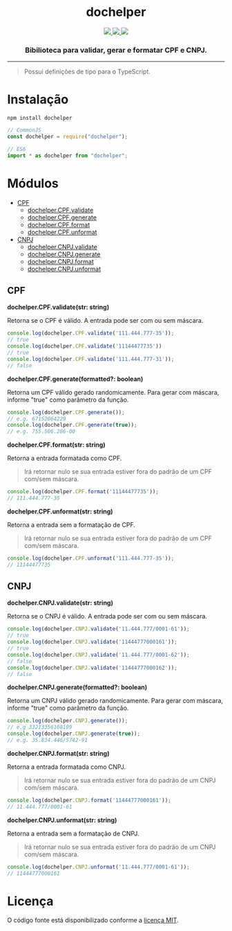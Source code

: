 <h1 align='center'>dochelper</h1>

<div align='center'>
  <a href='https://www.npmjs.com/package/dochelper'>
    <img src='https://img.shields.io/npm/v/dochelper'>
  </a>
  <a href='https://github.com/ArturMiguel/dochelper'>
    <img src='https://img.shields.io/npm/l/dochelper'>
  </a>
  <a href='https://www.npmjs.com/package/dochelper'>
    <img src='https://img.shields.io/npm/dt/dochelper'>
  </a>
  <h3>
    Bibilioteca para validar, gerar e formatar CPF e CNPJ.
  </h3>
</div>

<hr>

> Possui definições de tipo para o TypeScript.

# Instalação


```
npm install dochelper
```

```js
// CommonJS
const dochelper = require("dochelper");

// ES6
import * as dochelper from "dochelper";
```

# Módulos

- [CPF](#CPF)
   - [dochelper.CPF.validate](#dochelper-cpf-validate)
   - [dochelper.CPF.generate](#dochelper-cpf-generate)
   - [dochelper.CPF.format](#dochelper-cpf-format)
   - [dochelper.CPF.unformat](#dochelper-cpf-unformat)
- [CNPJ](#CNPJ)
   - [dochelper.CNPJ.validate](#dochelper-cnpj-validate)
   - [dochelper.CNPJ.generate](#dochelper-cnpj-generate)
   - [dochelper.CNPJ.format](#dochelper-cnpj-format)
   - [dochelper.CNPJ.unformat](#dochelper-cnpj-unformat)

<a name="CPF"></a>
## CPF

<a name="dochelper-cpf-validate"></a>
<b>dochelper.CPF.validate(str: string)</b>

Retorna se o CPF é válido. A entrada pode ser com ou sem máscara.

```js
console.log(dochelper.CPF.validate('111.444.777-35')); 
// true
console.log(dochelper.CPF.validate('11144477735')) 
// true
console.log(dochelper.CPF.validate('111.444.777-31')); 
// false
```

<a name="dochelper-cpf-generate"></a>
<b>dochelper.CPF.generate(formatted?: boolean)</b>

Retorna um CPF válido gerado randomicamente. Para gerar com máscara, informe "true" como parâmetro da função.

```js
console.log(dochelper.CPF.generate()); 
// e.g. 67152064229
console.log(dochelper.CPF.generate(true)); 
// e.g. 755.506.286-00
```

<a name="dochelper-cpf-format"></a>
<b>dochelper.CPF.format(str: string)</b>

Retorna a entrada formatada como CPF. 

> Irá retornar nulo se sua entrada estiver fora do padrão de um CPF com/sem máscara.


```js
console.log(dochelper.CPF.format('11144477735')); 
// 111.444.777-35
```

<a name="dochelper-cpf-unformat"></a>
<b>dochelper.CPF.unformat(str: string)</b>

Retorna a entrada sem a formatação de CPF. 

> Irá retornar nulo se sua entrada estiver fora do padrão de um CPF com/sem máscara.


```js
console.log(dochelper.CPF.unformat('111.444.777-35')); 
// 11144477735
```

<a name="CNPJ"></a>
## CNPJ


<a name="dochelper-cnpj-validate"></a>
<b>dochelper.CNPJ.validate(str: string)</b>

Retorna se o CNPJ é válido. A entrada pode ser com ou sem máscara.

```js
console.log(dochelper.CNPJ.validate('11.444.777/0001-61')); 
// true
console.log(dochelper.CNPJ.validate('11444777000161')); 
// true
console.log(dochelper.CNPJ.validate('11.444.777/0001-62')); 
// false
console.log(dochelper.CNPJ.validate('11444777000162')); 
// false
```

<a name="dochelper-cnpj-generate"></a>
<b>dochelper.CNPJ.generate(formatted?: boolean)</b>

Retorna um CNPJ válido gerado randomicamente. Para gerar com máscara, informe "true" como parâmetro da função.


```js
console.log(dochelper.CNPJ.generate()); 
// e.g 33213356108109
console.log(dochelper.CNPJ.generate(true)); 
// e.g. 35.834.446/5742-91
```

<a name="dochelper-cnpj-format"></a>
<b>dochelper.CNPJ.format(str: string)</b>

Retorna a entrada formatada como CNPJ. 

> Irá retornar nulo se sua entrada estiver fora do padrão de um CNPJ com/sem máscara.

```js
console.log(dochelper.CNPJ.format('11444777000161')); 
// 11.444.777/0001-61
```

<a name="dochelper-cnpj-unformat"></a>
<b>dochelper.CNPJ.unformat(str: string)</b>

Retorna a entrada sem a formatação de CNPJ. 

> Irá retornar nulo se sua entrada estiver fora do padrão de um CNPJ com/sem máscara.

```js
console.log(dochelper.CNPJ.unformat('11.444.777/0001-61')); 
// 11444777000161
```
# Licença

O código fonte está disponibilizado conforme a [licença MIT](./LICENSE).